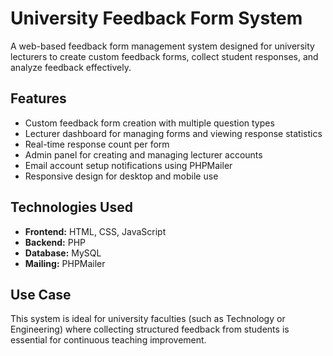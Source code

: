 # University Feedback Form System

A web-based feedback form management system designed for university lecturers to create custom feedback forms, collect student responses, and analyze feedback effectively.

## Features

- Custom feedback form creation with multiple question types  
- Lecturer dashboard for managing forms and viewing response statistics  
- Real-time response count per form  
- Admin panel for creating and managing lecturer accounts  
- Email account setup notifications using PHPMailer  
- Responsive design for desktop and mobile use

## Technologies Used

- **Frontend:** HTML, CSS, JavaScript  
- **Backend:** PHP  
- **Database:** MySQL  
- **Mailing:** PHPMailer  

## Use Case

This system is ideal for university faculties (such as Technology or Engineering) where collecting structured feedback from students is essential for continuous teaching improvement.
